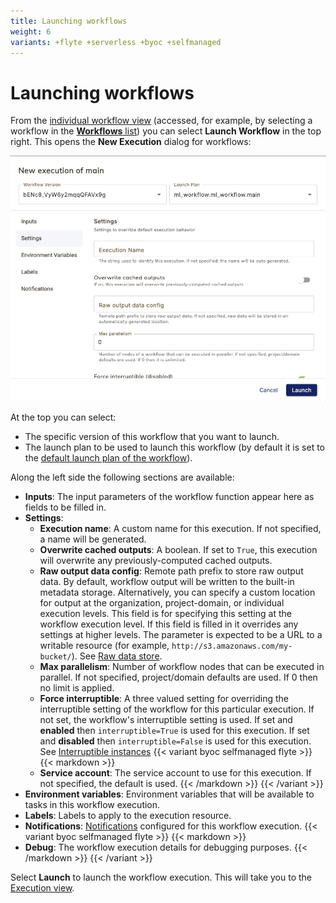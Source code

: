 ```yaml
---
title: Launching workflows
weight: 6
variants: +flyte +serverless +byoc +selfmanaged
---
```


# Launching workflows

From the [individual workflow view](./viewing-workflows#workflow-view) (accessed, for example, by selecting a workflow in the [**Workflows** list](./viewing-workflows#workflows-list)) you can select **Launch Workflow** in the top right. This opens the **New Execution** dialog for workflows:

![New execution dialog settings](../../../_static/images/user-guide/core-concepts/workflows/launching-workflows/new-execution-dialog-settings.png)

At the top you can select:

* The specific version of this workflow that you want to launch.
* The launch plan to be used to launch this workflow (by default it is set to the [default launch plan of the workflow](../launch-plans#default-launch-plan)).

Along the left side the following sections are available:

* **Inputs**: The input parameters of the workflow function appear here as fields to be filled in.
* **Settings**:
  * **Execution name**: A custom name for this execution. If not specified, a name will be generated.
  * **Overwrite cached outputs**: A boolean. If set to `True`, this execution will overwrite any previously-computed cached outputs.
  * **Raw output data config**: Remote path prefix to store raw output data.
    By default, workflow output will be written to the built-in metadata storage.
    Alternatively, you can specify a custom location for output at the organization, project-domain, or individual execution levels.
    This field is for specifying this setting at the workflow execution level.
    If this field is filled in it overrides any settings at higher levels.
    The parameter is expected to be a URL to a writable resource (for example, `http://s3.amazonaws.com/my-bucket/`).
    See [Raw data store](../../data-input-output/task-input-and-output#raw-data-store).
  * **Max parallelism**: Number of workflow nodes that can be executed in parallel. If not specified, project/domain defaults are used. If 0 then no limit is applied.
  * **Force interruptible**: A three valued setting for overriding the interruptible setting of the workflow for this particular execution.
    If not set, the workflow's interruptible setting is used.
    If set and **enabled** then `interruptible=True` is used for this execution.
    If set and **disabled** then `interruptible=False` is used for this execution.
    See [Interruptible instances](../tasks/task-hardware-environment/interruptible-instances)
{{< variant byoc selfmanaged flyte >}}
{{< markdown >}}
  * **Service account**: The service account to use for this execution. If not specified, the default is used.
{{< /markdown >}}
{{< /variant >}}
* **Environment variables**: Environment variables that will be available to tasks in this workflow execution.
* **Labels**: Labels to apply to the execution resource.
* **Notifications**: [Notifications](../launch-plans/notifications) configured for this workflow execution.
{{< variant byoc selfmanaged flyte >}}
{{< markdown >}}
* **Debug**: The workflow execution details for debugging purposes.
{{< /markdown >}}
{{< /variant >}}

Select **Launch** to launch the workflow execution. This will take you to the [Execution view](./viewing-workflow-executions).

